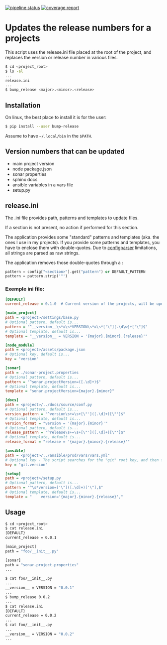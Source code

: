  [![pipeline status](https://gitlab.ville.tg/fguerin/bump-release/badges/master/pipeline.svg)](https://gitlab.ville.tg/fguerin/bump-release/-/commits/master)
 [![coverage report](https://gitlab.ville.tg/fguerin/bump-release/badges/master/coverage.svg)](https://gitlab.ville.tg/fguerin/bump-release/-/commits/master)

# Updates the release numbers for a projects

This script uses the release.ini file placed at the root of the project, and replaces the version or release number in various files.

```sh
$ cd <project_root>
$ ls -al
...
release.ini
...
$ bump_release <major>.<minor>.<release>
```

## Installation

On linux, the best place to install it is for the user:

```sh
$ pip install --user bump-release
```

Assume to have `~/.local/bin` in the `$PATH`.

## Version numbers that can be updated

+ main project version
+ node package.json
+ sonar properties
+ sphinx docs
+ ansible variables in a vars file
+ setup.py

## release.ini

The .ini file provides path, patterns and templates to update files.

If a section is not present, no action if performed for this section.

The application provides some "standard" patterns and templates (aka. the ones I use in my projects). If you provide some patterns and templates, you have to enclose them with double-quotes. Due to [configparser](https://docs.python.org/3/library/configparser.html) limitations, all strings are parsed as raw strings.

The application removes those double-quotes through a :
```python
pattern = config["<section>"].get("pattern") or DEFAULT_PATTERN
pattern = pattern.strip('"')
```

### Exemple ini file:

```ini
[DEFAULT]
current_release = 0.1.0  # Current version of the projects, will be updated by the script

[main_project]
path = <project>/settings/base.py
# Optional pattern, default is...
pattern = "^__version__\s*=\s*VERSION\s*=\s*['\"][.\d\w]+['\"]$"
# Optional template, default is...
template = "__version__ = VERSION = '{major}.{minor}.{release}'"

[node_module]
path = <project>/assets/package.json
# Optional key, default is...
key = "version"

[sonar]
path = ./sonar-project.properties
# Optional pattern, default is...
pattern = "^sonar.projectVersion=([.\d]+)$"
# Optional template, default is...
template = "sonar.projectVersion={major}.{minor}"

[docs]
path = <project>/../docs/source/conf.py
# Optional pattern, default is...
version_pattern = "^version\s+=\s+[\"']([.\d]+)[\"']$"
# Optional template, default is...
version_format = "version = '{major}.{minor}'"
# Optional pattern, default is...
release_pattern = "^release\s+=\s+[\"']([.\d]+)[\"']$"
# Optional template, default is...
release_format = "release = '{major}.{minor}.{release}'"

[ansible]
path = <project>/../ansible/prod/vars/vars.yml"
# Optional key - The script searches for the "git" root key, and then for "version" sub-key
key = "git.version"

[setup]
path = <project>/setup.py
# Optional pattern, default is...
pattern = "^\s*version=['\"]([.\d]+)['\"],$"
# Optional template, default is...
template = "    version='{major}.{minor}.{release}',"
```

## Usage

```bash
$ cd <project_root>
$ cat release.ini
[DEFAULT}
current_release = 0.0.1

[main_project]
path = "foo/__init__.py"

[sonar]
path = "sonar-project.properties"
...

$ cat foo/__init__.py
...
__version__ = VERSION = "0.0.1"
...
$ bump_release 0.0.2
...
$ cat release.ini
[DEFAULT}
current_release = 0.0.2
...
$ cat foo/__init__.py
...
__version__ = VERSION = "0.0.2"
...
```
